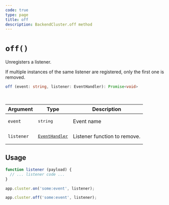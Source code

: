 ```yaml
---
code: true
type: page
title: off
description: BackendCluster.off method
---
```


# `off()`

<SinceBadge version="2.9.0" />
<CustomBadge type="error" text="Experimental: non-backward compatible changes or removal may occur in any future release."/>

Unregisters a listener.

If multiple instances of the same listener are registered, only the first one is removed.

```ts
off (event: string, listener: EventHandler): Promise<void>
```

<br/>

| Argument | Type                  | Description                   |
|----------|-----------------------|-------------------------------|
| `event` | <pre>string</pre> | Event name |
| `listener` | <pre>[EventHandler](/core/2/framework/types/event-handler)</pre> | Listener function to remove. |

## Usage

```js
function listener (payload) {
  // ... listener code ...
}

app.cluster.on('some:event', listener);

app.cluster.off('some:event', listener);
```
